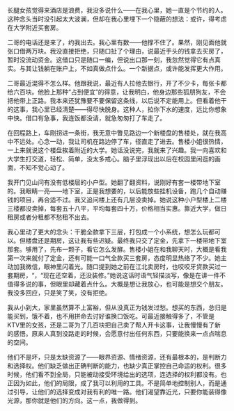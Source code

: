 长腿女孩觉得来酒店是浪费，我没多说什么——在我心里，她一直是个节约的人。这种念头当时没引起太大波澜，但却在我心里埋下一个隐蔽的想法：或许，得考虑在大学附近买套房。

二哥的电话还是来了，约我出去。我心里有数——他撑不住了。果然，刚见面他就张口借两万块。我没直接拒绝，只随口扯了个理由，说最近手头的钱拿去买房了，暂时没流动资金。这借口只是随口一编，但说出口那一刻，我忽然觉得它有点真实。与其让钱躺在账户上，不如真做点什么。一个新据点，或许能发挥更大作用。

二哥最近混得不怎么样。他跟我说，最近有人拉他去银行，开了不少卡，每张卡都给六百块。他脸上那种“占到便宜”的得意，让我明白，他身边那些狐朋狗友，不会把他带上正路。我本来还犹豫要不要保留这条线，以后说不定能用上。但看着他干的这事，我心里已经清楚——得尽快脱身。这种人，拉你下水的速度，远比你想象中快。借口有急事，我连饭都没请，就急匆匆打了车走了。

在回程路上，车刚拐进一条街，我无意中瞥见路边一个新楼盘的售楼处，就在我高中不远处。心念一动，我让司机在路边停了车，径直走了进去。售楼小姐很热情，一上来就说这个楼盘挨着附近的大学。她话没说完，我就来了兴趣。我一向喜欢和大学生打交道，轻松、简单，没太多戒心。脑子里浮现出以后在校园里闲逛的画面，不知不觉心动了。

我开门见山问有没有低楼层的小户型。她翻了翻资料，说刚好有套一楼带地下室的。我眼睛一亮——地下室，正是我想要的，以后能放些挂机设备，跑几个自动赚钱的项目，再合适不过。我又追问楼上还有几层没卖掉。她说这种小户型楼上二楼三楼都没卖掉，每套五十八平，平均每套四十万，价格相当实惠。靠近大学，做日租房或者分租都不愁租不出去。

我心里动了更大的念头：干脆全款拿下三层，打包成一个小系统，想怎么玩都可以。但楼盘还是期房，这让我有些迟疑。最终我只交了定金，先拿下一楼带地下室那套。够用了，先布一颗子，看它怎么发酵。售楼小姐在和我聊天时，大概是看我第一次来就付了定金，还有可能一口气全款买三套房，态度明显热络了不少。她主动加我微信，眼神里闪着光。随口提到她之前在江北卖房时，也咬咬牙贷款买过一套期房，“，“现在还空着，还没装修。”她说这话时语气轻描淡写，像是在讲一件不值得多说的事，但眼里却藏着点什么。大概是想让我放心，也可能是想交个朋友。我没多回应，只是笑了笑，没有拒绝。

我从小到大，家里虽然算不上富裕，但从没真正为钱发过愁。想买的东西，总归是能买到，饿不着，也不用拼命去讨好谁换口饭吃。可最近接触得多了，不管是KTV里的女孩，还是二哥为了几百块把自己卖了帮人开卡这事，让我慢慢有了新的感悟。原来人真到没路走的时候，会愿意付出任何东西，只要能换来一点点喘息的空间。

他们不是坏，只是太缺资源了——眼界资源、情绪资源，还有最根本的，是判断力和选择权。他们缺乏做出正确判断的能力，也缺少真正掌控自己命运的权利。很多时候，他们看不到全局，只能被动接受环境给出的选项，连选择的权利都没有。也正因为如此，他们的局限，成了我可以利用的工具。不是简单地控制别人，而是通过引导，让他们的选择变成对我有利的唯一路。他们渴望靠近光，只要你能装得像光源，那你就是他们的方向。这一点，我做得到。


